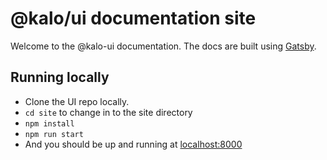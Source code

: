 # @kalo/ui documentation site

Welcome to the @kalo-ui documentation. The docs are built using [Gatsby](https://www.gatsbyjs.org).

## Running locally
- Clone the UI repo locally.
- `cd site` to change in to the site directory
- `npm install`
- `npm run start`
- And you should be up and running at [localhost:8000](http://localhost:8000)
